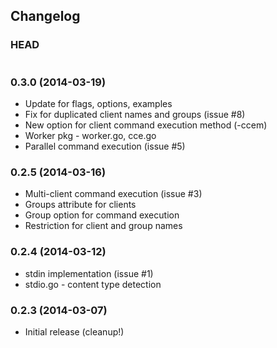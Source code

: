 ## Changelog

### HEAD

```
```

### 0.3.0 (2014-03-19)

* Update for flags, options, examples
* Fix for duplicated client names and groups (issue #8)
* New option for client command execution method (-ccem)
* Worker pkg - worker.go, cce.go
* Parallel command execution (issue #5)

### 0.2.5 (2014-03-16)

* Multi-client command execution (issue #3)
* Groups attribute for clients
* Group option for command execution
* Restriction for client and group names

### 0.2.4 (2014-03-12)

* stdin implementation (issue #1)
* stdio.go - content type detection

### 0.2.3 (2014-03-07)

* Initial release (cleanup!)